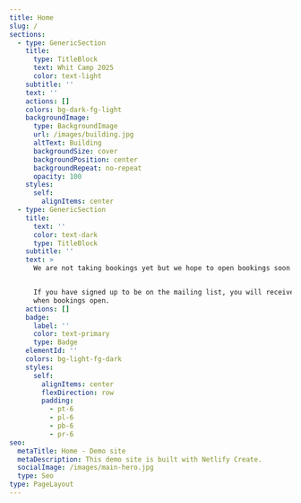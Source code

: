 ```yaml
---
title: Home
slug: /
sections:
  - type: GenericSection
    title:
      type: TitleBlock
      text: Whit Camp 2025
      color: text-light
    subtitle: ''
    text: ''
    actions: []
    colors: bg-dark-fg-light
    backgroundImage:
      type: BackgroundImage
      url: /images/building.jpg
      altText: Building
      backgroundSize: cover
      backgroundPosition: center
      backgroundRepeat: no-repeat
      opacity: 100
    styles:
      self:
        alignItems: center
  - type: GenericSection
    title:
      text: ''
      color: text-dark
      type: TitleBlock
    subtitle: ''
    text: >
      We are not taking bookings yet but we hope to open bookings soon in 2025. 


      If you have signed up to be on the mailing list, you will receive an email
      when bookings open.
    actions: []
    badge:
      label: ''
      color: text-primary
      type: Badge
    elementId: ''
    colors: bg-light-fg-dark
    styles:
      self:
        alignItems: center
        flexDirection: row
        padding:
          - pt-6
          - pl-6
          - pb-6
          - pr-6
seo:
  metaTitle: Home - Demo site
  metaDescription: This demo site is built with Netlify Create.
  socialImage: /images/main-hero.jpg
  type: Seo
type: PageLayout
---
```

